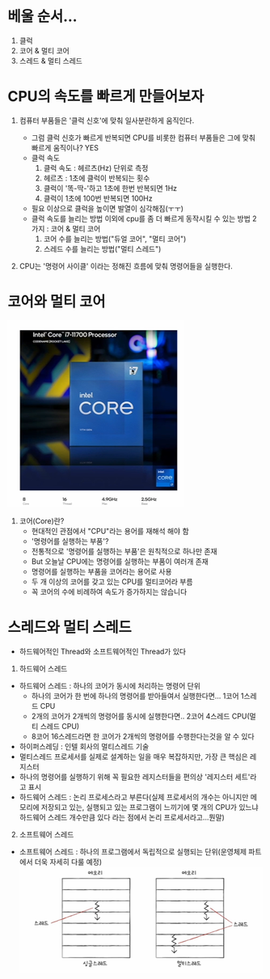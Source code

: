 # 베울 순서...
1. 클럭
2. 코어 & 멀티 코어
3. 스레드 & 멀티 스레드

# CPU의 속도를 빠르게 만들어보자
1. 컴퓨터 부품들은 '클럭 신호'에 맞춰 일사분란하게 움직인다.
    - 그럼 클럭 신호가 빠르게 반복되면 CPU를 비롯한 컴퓨터 부품들은 그에 맞춰 빠르게 움직이나? YES
    - 클럭 속도
        1) 클럭 속도 : 헤르츠(Hz) 단위로 측정
        2) 헤르츠 : 1초에 클럭이 반복되는 횟수
        3) 클럭이 '똑-딱-'하고 1초에 한번 반복되면 1Hz
        4) 클럭이 1초에 100번 반복되면 100Hz
    - 필요 이상으로 클럭을 높이면 발열이 심각해짐(ㅜㅜ)
    - 클럭 속도를 늘리는 방법 이외에 cpu를 좀 더 빠르게 동작시킬 수 있는 방법 2가지 : 코어 & 멀티 코어
        1) 코어 수를 늘리는 방법("듀얼 코어", "멀티 코어")
        2) 스레드 수를 늘리는 방법("멀티 스레드")

2. CPU는 '명령어 사이클' 이라는 정해진 흐름에 맞춰 명령어들을 실행한다.

# 코어와 멀티 코어
![alt text](../CPU/image/image-14.png)
1. 코어(Core)란?
    - 현대적인 관점에서 "CPU"라는 용어를 재해석 해야 함
    - '명령어를 실행하는 부품'?
    - 전통적으로 '명령어를 실행하는 부품'은 원칙적으로 하나만 존재
    - But 오늘날 CPU에는 명령어를 실행하는 부품이 여러개 존재
    - 명령어를 실행하는 부품을 코어라는 용어로 사용
    - 두 개 이상의 코어를 갖고 있는 CPU를 멀티코어라 부름
    - 꼭 코어의 수에 비례하여 속도가 증가하지는 않습니다

# 스레드와 멀티 스레드
- 하드웨어적인 Thread와 소프트웨어적인 Thread가 있다
1. 하드웨어 스레드
- 하드웨어 스레드 : 하나의 코어가 동시에 처리하는 명령어 단위
    - 하나의 코어가 한 번에 하나의 명령어를 받아들여서 실행한다면... 1코어 1스레드 CPU
    - 2개의 코어가 2개씩의 명령어를 동시에 실행한다면.. 2코어 4스레드 CPU(멀티 스레드 CPU)
    - 8코어 16스레드라면 한 코어가 2개씩의 명령어를 수행한다는것을 알 수 있다
- 하이퍼스레딩 : 인텔 회사의 멀티스레드 기술
- 멀티스레드 프로세서를 실제로 설계하는 일을 매우 복잡하지만, 가장 큰 핵심은 레지스터
- 하나의 명령어를 실행하기 위해 꼭 필요한 레지스터들을 편의상 '레지스터 세트'라고 표시
- 하드웨어 스레드 : 논리 프로세스라고 부른다(실제 프로세서의 개수는 아니지만 메모리에 저장되고 있는, 실행되고 있는 프로그램이 느끼기에 몇 개의 CPU가 있느냐 하드웨어 스레드 개수만큼 있다 라는 점에서 논리 프로세서라고...뭔말)

2. 소프트웨어 스레드
- 소프트웨어 스레드 : 하나의 프로그램에서 독립적으로 실행되는 단위(운영체제 파트에서 더욱 자세히 다룰 예정)
![alt text](../CPU/image/image-15.png)